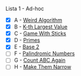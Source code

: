 Lista 1 - Ad-hoc

- [x] A - [Weird Algorithm](https://vjudge.net/problem/CSES-1068)
- [x] B - [K-th Largest Value](https://vjudge.net/problem/CodeForces-1491A)
- [x] C - [Game With Sticks](https://vjudge.net/problem/CodeForces-451A)
- [x] D - [Primes](https://vjudge.net/problem/Gym-102267B)
- [x] E - [Base 2](https://vjudge.net/problem/AtCoder-abc306_b)
- [ ] F - [Palindromic Numbers](https://vjudge.net/problem/AtCoder-abc090_b)
- [ ] G - [Count ABC Again](https://vjudge.net/problem/AtCoder-abc372_c)
- [ ] H - [Make Them Narrow](https://vjudge.net/problem/AtCoder-abc361_c)
